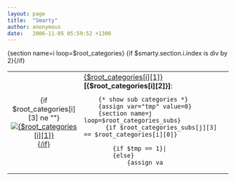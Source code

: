 ```yaml
---
layout: page
title:  "Smarty"
author: anonymous
date:   2006-11-05 05:59:52 +1300
---
```


<table width=100% border=0 cellpadding=5>
{section name=i loop=$root_categories}
{if $smarty.section.i.index is div by 2}<tr>{/if}
<td width=1% align=center>
	{if $root_categories[i][3] ne ""}<a href="index.php?categoryID={$root_categories[i][0]}"><img border=0 src="products_pictures/{$root_categories[i][3]}" alt="{$root_categories[i][1]}">{/if}
</td>
<td>
		<a href="index.php?categoryID={$root_categories[i][0]}" class=cat>{$root_categories[i][1]}</a> <b>[{$root_categories[i][2]}]</b>:<br>

		{* show sub categories *}
		{assign var="tmp" value=0}
		{section name=j loop=$root_categories_subs}
		  {if $root_categories_subs[j][3] == $root_categories[i][0]}
		    
			{if $tmp == 1}|
			{else}
				{assign va